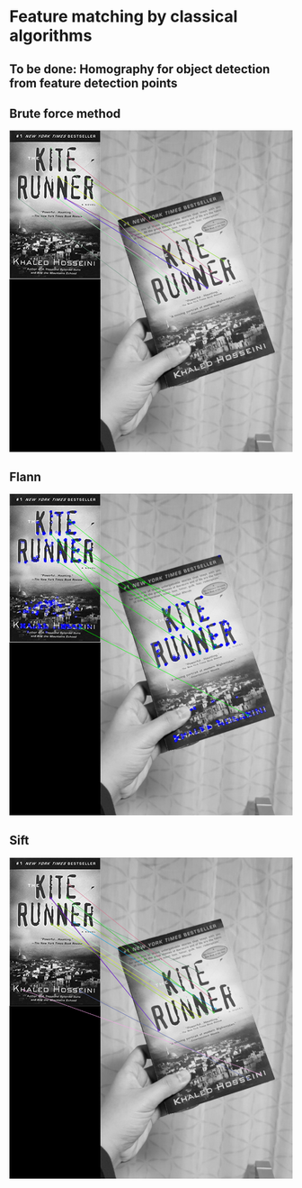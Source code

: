# Feature matching by classical algorithms

## To be done: Homography for object detection from feature detection points

## Brute force method

![Brute force](./results/orb.png)

## Flann

![Flann](./results/flann.png)

## Sift

![Sift](./results/sift.png)
